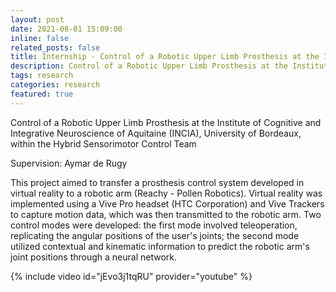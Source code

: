 ```yaml
---
layout: post
date: 2021-08-01 15:09:00
inline: false
related_posts: false
title: Internship - Control of a Robotic Upper Limb Prosthesis at the Institute of Cognitive and Integrative Neuroscience of Aquitaine (INCIA)
description: Control of a Robotic Upper Limb Prosthesis at the Institute of Cognitive and Integrative Neuroscience of Aquitaine (INCIA), University of Bordeaux, within the Hybrid Sensorimotor Control Team
tags: research
categories: research
featured: true
---
```


Control of a Robotic Upper Limb Prosthesis at the Institute of Cognitive and Integrative Neuroscience of Aquitaine (INCIA), University of Bordeaux, within the Hybrid Sensorimotor Control Team

Supervision: Aymar de Rugy

This project aimed to transfer a prosthesis control system developed in virtual reality to a robotic arm (Reachy - Pollen Robotics). Virtual reality was implemented using a Vive Pro headset (HTC Corporation) and Vive Trackers to capture motion data, which was then transmitted to the robotic arm. Two control modes were developed: the first mode involved teleoperation, replicating the angular positions of the user's joints; the second mode utilized contextual and kinematic information to predict the robotic arm's joint positions through a neural network.

{% include video id="jEvo3j1tqRU" provider="youtube" %}